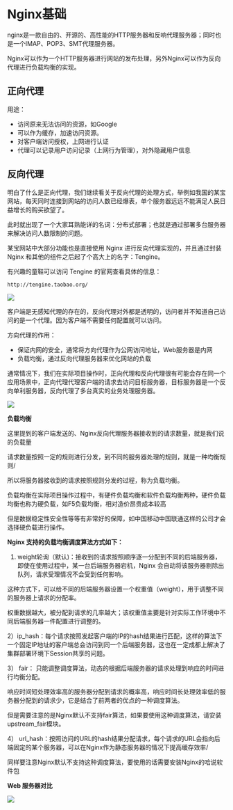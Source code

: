 # Nginx基础

nginx是一款自由的、开源的、高性能的HTTP服务器和反响代理服务器；同时也是一个IMAP、POP3、SMT代理服务器。

Nginx可以作为一个HTTP服务器进行网站的发布处理，另外Nginx可以作为反向代理进行负载均衡的实现。

## 正向代理

用途：
- 访问原来无法访问的资源，如Google
- 可以作为缓存，加速访问资源。
- 对客户端访问授权，上网进行认证
- 代理可以记录用户访问记录（上网行为管理），对外隐藏用户信息

## 反向代理

明白了什么是正向代理，我们继续看关于反向代理的处理方式，举例如我国的某宝网站，每天同时连接到网站的访问人数已经爆表，单个服务器远远不能满足人民日益增长的购买欲望了。

此时就出现了一个大家耳熟能详的名词：分布式部署；也就是通过部署多台服务器来解决访问人数限制的问题。

某宝网站中大部分功能也是直接使用 Nginx 进行反向代理实现的，并且通过封装 Nginx 和其他的组件之后起了个高大上的名字：Tengine。

有兴趣的童鞋可以访问 Tengine 的官网查看具体的信息：

```
http://tengine.taobao.org/
```

![](https://gcc68.oss-cn-hangzhou.aliyuncs.com/2019-11-05-6cd3eb9ca7febbcc10ee3d485dcecb68.jpg)

客户端是无感知代理的存在的，反向代理对外都是透明的，访问者并不知道自己访问的是一个代理。因为客户端不需要任何配置就可以访问。

方向代理的作用：

- 保证内网的安全，通常将方向代理作为公网访问地址，Web服务器是内网
- 负载均衡，通过反向代理服务器来优化网站的负载


通常情况下，我们在实际项目操作时，正向代理和反向代理很有可能会存在同一个应用场景中，正向代理代理客户端的请求去访问目标服务器，目标服务器是一个反向单利服务器，反向代理了多台真实的业务处理服务器。


![](https://gcc68.oss-cn-hangzhou.aliyuncs.com/2019-11-05-a8552f1c0e53a5a813083fc8a5a80c16.jpg)

**负载均衡**

这里提到的客户端发送的、Nginx反向代理服务器接收到的请求数量，就是我们说的负载量

请求数量按照一定的规则进行分发，到不同的服务器处理的规则，就是一种均衡规则/

所以将服务器接收到的请求按照规则分发的过程，称为负载均衡。

负载均衡在实际项目操作过程中，有硬件负载均衡和软件负载均衡两种，硬件负载均衡也称为硬负载，如F5负载均衡，相对造价昂贵成本较高

但是数据稳定性安全性等等有非常好的保障，如中国移动中国联通这样的公司才会选择硬负载进行操作。

**Nginx 支持的负载均衡调度算法方式如下：**

1) weight轮询（默认)：接收到的请求按照顺序逐一分配到不同的后端服务器，即使在使用过程中，某一台后端服务器宕机，Nginx 会自动将该服务器剔除出队列，请求受理情况不会受到任何影响。

这种方式下，可以给不同的后端服务器设置一个权重值（weight），用于调整不同的服务器上请求的分配率。

权重数据越大，被分配到请求的几率越大；该权重值主要是针对实际工作环境中不同后端服务器一件配置进行调整的。

2）ip_hash：每个请求按照发起客户端的IP的hash结果进行匹配，这样的算法下一个固定IP地址的客户端总会访问到同一个后端服务器，这也在一定成都上解决了集群部署环境下Session共享的问题。

3） fair： 只能调整调度算法，动态的根据后端服务器的请求处理到响应的时间进行均衡分配。

响应时间短处理效率高的服务器分配到请求的概率高，响应时间长处理效率低的服务器分配到的请求少，它是结合了前两者的优点的一种调度算法。

但是需要注意的是Nginx默认不支持fair算法，如果要使用这种调度算法，请安装upstream_fair模块。

4） url_hash：按照访问的URL的hash结果分配请求，每个请求的URL会指向后端固定的某个服务器，可以在Nginx作为静态服务器的情况下提高缓存效率/


同样要注意Nginx默认不支持这种调度算法，要使用的话需要安装Nginx的哈说软件包

**Web 服务器对比**


![](https://gcc68.oss-cn-hangzhou.aliyuncs.com/2019-11-05-3d38228ddfee5a9c877f8b14d5d3f602.jpg)
